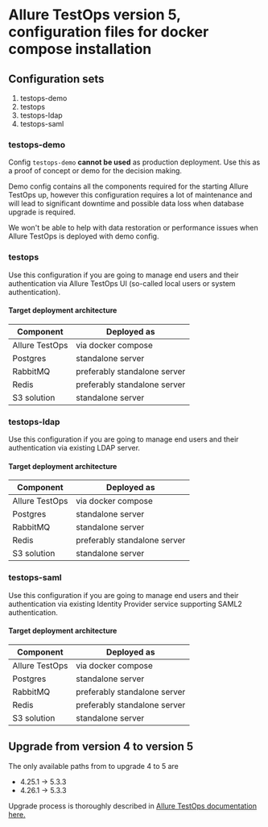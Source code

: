 # Allure TestOps version 5, configuration files for docker compose installation

## Configuration sets

1. testops-demo
2. testops
3. testops-ldap
4. testops-saml

### testops-demo

Config `testops-demo` **cannot be used** as production deployment. Use this as a proof of concept or demo for the decision making.

Demo config contains all the components required for the starting Allure TestOps up, however this configuration requires a lot of maintenance and will lead to significant downtime and possible data loss when database upgrade is required.

We won't be able to help with data restoration or performance issues when Allure TestOps is deployed with demo config.

### testops

Use this configuration if you are going to manage end users and their authentication via Allure TestOps UI (so-called local users or system authentication).

#### Target deployment architecture

| Component      | Deployed as                  |
|----------------|------------------------------|
| Allure TestOps | via docker compose           |
| Postgres       | standalone server            |
| RabbitMQ       | preferably standalone server |
| Redis          | preferably standalone server |
| S3 solution    | standalone server            |

### testops-ldap

Use this configuration if you are going to manage end users and their authentication via existing LDAP server.

#### Target deployment architecture

| Component      | Deployed as                  |
|----------------|------------------------------|
| Allure TestOps | via docker compose           |
| Postgres       | standalone server            |
| RabbitMQ       | standalone server            |
| Redis          | preferably standalone server |
| S3 solution    | standalone server            |

### testops-saml

Use this configuration if you are going to manage end users and their authentication via existing Identity Provider service supporting SAML2 authentication.

#### Target deployment architecture

| Component      | Deployed as                  |
|----------------|------------------------------|
| Allure TestOps | via docker compose           |
| Postgres       | standalone server            |
| RabbitMQ       | preferably standalone server |
| Redis          | preferably standalone server |
| S3 solution    | standalone server            |

## Upgrade from version 4 to version 5

The only available paths from to upgrade 4 to 5  are

- 4.25.1 → 5.3.3
- 4.26.1 → 5.3.3

Upgrade process is thoroughly described in [Allure TestOps documentation here.](https://)